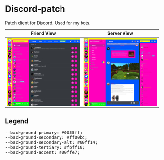 # Discord-patch
Patch client for Discord. Used for my bots.

Friend View                |  Server View
:-------------------------:|:-------------------------:
![](images/discordcss.jpg)  |  ![](images/discord2css.jpg)

## Legend
<pre>
--background-primary: #0055ff;
--background-secondary: #ff00bc;
--background-secondary-alt: #00ff14;
--background-tertiary: #fbff10;
--background-accent: #00ffe7;
</pre>